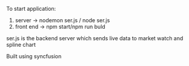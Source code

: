 To start application:

1. server -> nodemon ser.js / node ser.js
2. front end -> npm start/npm run buld

ser.js is the backend server which sends live data to market watch and spline chart

Built using syncfusion
